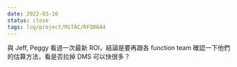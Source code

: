 ```yaml
---
date: 2022-03-10
status: close
tags: log/project/MiTAC/RFQ0644
---
```


與 Jeff, Peggy 看過一次最新 ROI，結論是要再跟各 function team 確認一下他們的估算方法，看是否拉掉 DMS 可以快很多？